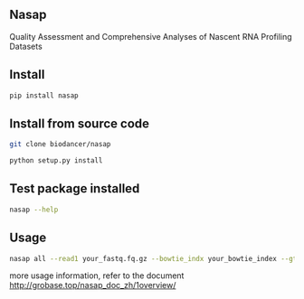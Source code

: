 ## Nasap  
Quality Assessment and Comprehensive Analyses of Nascent RNA Profiling Datasets

## Install 
```bash
pip install nasap
```  

## Install from source code  
```bash 
git clone biodancer/nasap  

python setup.py install 

```

## Test package installed 
```bash 
nasap --help 
```

## Usage 
```bash 
nasap all --read1 your_fastq.fq.gz --bowtie_indx your_bowtie_index --gtf your_gtf 
```
more usage information, refer to the document  
http://grobase.top/nasap_doc_zh/1overview/  
